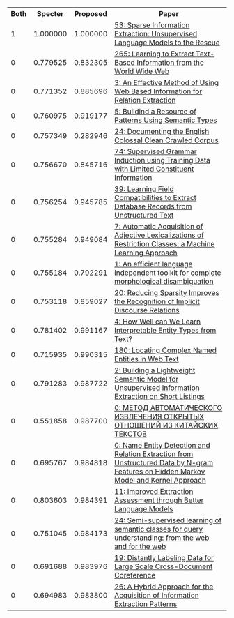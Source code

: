 <html><table><tr>
<th>Both</th>
<th>Specter</th>
<th>Proposed</th>
<th>Paper</th>
</tr>
<tr>
<td>1</td>
<td>1.000000</td>
<td>1.000000</td>
<td><a href="https://www.semanticscholar.org/paper/b214871c7780f1e1030da595af8715bd2962d811">53: Sparse Information Extraction: Unsupervised Language Models to the Rescue</a></td>
</tr>
<tr>
<td>0</td>
<td>0.779525</td>
<td>0.832305</td>
<td><a href="https://www.semanticscholar.org/paper/130cbc5e907cccbd0fcd4f9138bc9886dc3217d7">265: Learning to Extract Text-Based Information from the World Wide Web</a></td>
</tr>
<tr>
<td>0</td>
<td>0.771352</td>
<td>0.885696</td>
<td><a href="https://www.semanticscholar.org/paper/71b2be06d6b1eb8ce853fb4418e1e9fc4c7b3966">3: An Effective Method of Using Web Based Information for Relation Extraction</a></td>
</tr>
<tr>
<td>0</td>
<td>0.760975</td>
<td>0.919177</td>
<td><a href="https://www.semanticscholar.org/paper/0ebe855500718e0eff01a7719f16443000b82c9d">5: Buildind a Resource of Patterns Using Semantic Types</a></td>
</tr>
<tr>
<td>0</td>
<td>0.757349</td>
<td>0.282946</td>
<td><a href="https://www.semanticscholar.org/paper/40c3327a6ddb0603b6892344509c7f428ab43d81">24: Documenting the English Colossal Clean Crawled Corpus</a></td>
</tr>
<tr>
<td>0</td>
<td>0.756670</td>
<td>0.845716</td>
<td><a href="https://www.semanticscholar.org/paper/3eb3a37a72087c96937a0e21f736c6e661a1d6de">74: Supervised Grammar Induction using Training Data with Limited Constituent Information</a></td>
</tr>
<tr>
<td>0</td>
<td>0.756254</td>
<td>0.945785</td>
<td><a href="https://www.semanticscholar.org/paper/9156d2566881e8b9a933ea2343ba2e3b417ae0b1">39: Learning Field Compatibilities to Extract Database Records from Unstructured Text</a></td>
</tr>
<tr>
<td>0</td>
<td>0.755284</td>
<td>0.949084</td>
<td><a href="https://www.semanticscholar.org/paper/8e7a222b7764957101dc9d9dd2cea9b88154bd2c">7: Automatic Acquisition of Adjective Lexicalizations of Restriction Classes: a Machine Learning Approach</a></td>
</tr>
<tr>
<td>0</td>
<td>0.755184</td>
<td>0.792291</td>
<td><a href="https://www.semanticscholar.org/paper/c5205588ac7a03f7e87a4ffb52a3492130647ce0">1: An efficient language independent toolkit for complete morphological disambiguation</a></td>
</tr>
<tr>
<td>0</td>
<td>0.753118</td>
<td>0.859027</td>
<td><a href="https://www.semanticscholar.org/paper/e5e43a5d56b8e73e6a6d4fb5b9dbd766ee20380b">20: Reducing Sparsity Improves the Recognition of Implicit Discourse Relations</a></td>
</tr>
<tr>
<td>0</td>
<td>0.781402</td>
<td>0.991167</td>
<td><a href="https://www.semanticscholar.org/paper/6757d0d8065b4896f0f3d18dde9b80eef4a354e5">4: How Well can We Learn Interpretable Entity Types from Text?</a></td>
</tr>
<tr>
<td>0</td>
<td>0.715935</td>
<td>0.990315</td>
<td><a href="https://www.semanticscholar.org/paper/d54f4215dbdf272820f080b8fc2cbba99bd634e7">180: Locating Complex Named Entities in Web Text</a></td>
</tr>
<tr>
<td>0</td>
<td>0.791283</td>
<td>0.987722</td>
<td><a href="https://www.semanticscholar.org/paper/5b9bf3448a36b44614d431279613f298e2981638">2: Building a Lightweight Semantic Model for Unsupervised Information Extraction on Short Listings</a></td>
</tr>
<tr>
<td>0</td>
<td>0.551858</td>
<td>0.987700</td>
<td><a href="https://www.semanticscholar.org/paper/c33b71720c6e380adb6b9042dc71cafb72e229af">0: МЕТОД АВТОМАТИЧЕСКОГО ИЗВЛЕЧЕНИЯ ОТКРЫТЫХ ОТНОШЕНИЙ ИЗ КИТАЙСКИХ ТЕКСТОВ</a></td>
</tr>
<tr>
<td>0</td>
<td>0.695767</td>
<td>0.984818</td>
<td><a href="https://www.semanticscholar.org/paper/0cc70a1292398a5e5e34a508a9ebe532f24ff8c7">0: Name Entity Detection and Relation Extraction from Unstructured Data by N-gram Features on Hidden Markov Model and Kernel Approach</a></td>
</tr>
<tr>
<td>0</td>
<td>0.803603</td>
<td>0.984391</td>
<td><a href="https://www.semanticscholar.org/paper/8928849e0dc8d2ae41c44f3b343b7d606b5d10eb">11: Improved Extraction Assessment through Better Language Models</a></td>
</tr>
<tr>
<td>0</td>
<td>0.751045</td>
<td>0.984173</td>
<td><a href="https://www.semanticscholar.org/paper/211c47f2248833c9e1e2112594e4da65e57136d2">24: Semi-supervised learning of semantic classes for query understanding: from the web and for the web</a></td>
</tr>
<tr>
<td>0</td>
<td>0.691688</td>
<td>0.983976</td>
<td><a href="https://www.semanticscholar.org/paper/e308c98b844497fe702bbdd15136e70913174869">19: Distantly Labeling Data for Large Scale Cross-Document Coreference</a></td>
</tr>
<tr>
<td>0</td>
<td>0.694983</td>
<td>0.983800</td>
<td><a href="https://www.semanticscholar.org/paper/44550820f0ad5bcd26569444e0e3420696fa1320">26: A Hybrid Approach for the Acquisition of Information Extraction Patterns</a></td>
</tr>
</table></html>
